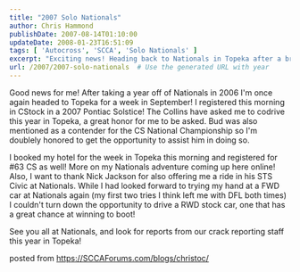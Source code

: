 ```yaml
---
title: "2007 Solo Nationals"
author: Chris Hammond
publishDate: 2007-08-14T01:10:00
updateDate: 2008-01-23T16:51:09
tags: [ 'Autocross', 'SCCA', 'Solo Nationals' ]
excerpt: "Exciting news! Heading back to Nationals in Topeka after a break – driving a 2007 Pontiac Solstice in CStock. Stay tuned for more on this adventure! #SCCANationals"
url: /2007/2007-solo-nationals  # Use the generated URL with year
---
```

<P>Good news for me! After taking a year off of Nationals in 2006 I'm once again headed to Topeka for a week in September! I registered this morning in CStock in a 2007 Pontiac Solstice! The Collins have asked me to codrive this year in Topeka, a great honor for me to be asked. Bud was also mentioned as a contender for the CS National Championship so I'm doublely honored to get the opportunity to assist him in doing so.</P> <P>I booked my hotel for the week in Topeka this morning and registered for #63 CS as well! More on my Nationals adventure coming up here online! Also, I want to thank Nick Jackson for also offering me a ride in his STS Civic at Nationals. While I had looked forward to trying my hand at a FWD car at Nationals again (my first two tries I think left me with DFL both times) I couldn't turn down the opportunity to drive a RWD stock car, one that has a great chance at winning to boot!</P> <P>See you all at Nationals, and look for reports from our crack reporting staff this year in Topeka!</P> posted from <a href="https://SCCAForums.com/blogs/christoc/">https://SCCAForums.com/blogs/christoc/</a>


